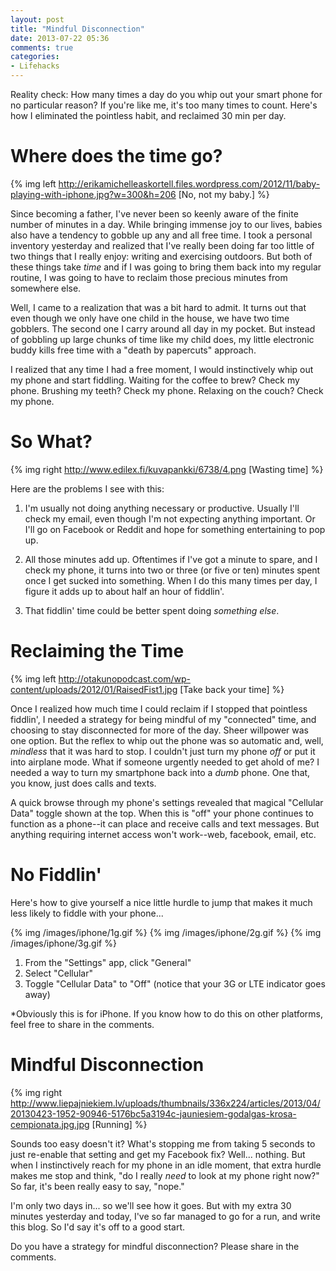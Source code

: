 ```yaml
---
layout: post
title: "Mindful Disconnection"
date: 2013-07-22 05:36
comments: true
categories:
- Lifehacks 
---
```

Reality check: How many times a day do you whip out your smart phone for no particular reason?  If you're like me, it's too many times to count.  Here's how I eliminated the pointless habit, and reclaimed 30 min per day.

<!--more-->

# Where does the time go?

{% img left http://erikamichelleaskortell.files.wordpress.com/2012/11/baby-playing-with-iphone.jpg?w=300&h=206 [No, not my baby.] %}

Since becoming a father, I've never been so keenly aware of the finite number of minutes in a day.  While bringing immense joy to our lives, babies also have a tendency to gobble up any and all free time.  I took a personal inventory yesterday and realized that I've really been doing far too little of two things that I really enjoy: writing and exercising outdoors.  But both of these things take *time* and if I was going to bring them back into my regular routine, I was going to have to reclaim those precious minutes from somewhere else.

Well, I came to a realization that was a bit hard to admit.  It turns out that even though we only have one child in the house, we have two time gobblers.  The second one I carry around all day in my pocket.  But instead of gobbling up large chunks of time like my child does, my little electronic buddy kills free time with a "death by papercuts" approach.  

I realized that any time I had a free moment, I would instinctively whip out my phone and start fiddling.  Waiting for the coffee to brew?  Check my phone.  Brushing my teeth?  Check my phone.  Relaxing on the couch?  Check my phone.   

# So What?

{% img right http://www.edilex.fi/kuvapankki/6738/4.png [Wasting time] %}

Here are the problems I see with this:

1. I'm usually not doing anything necessary or productive.  Usually I'll check my email, even though I'm not expecting anything important.  Or I'll go on Facebook or Reddit and hope for something entertaining to pop up.  

1. All those minutes add up.  Oftentimes if I've got a minute to spare, and I check my phone, it turns into two or three (or five or ten) minutes spent once I get sucked into something.  When I do this many times per day, I figure it adds up to about half an hour of fiddlin'.  

1. That fiddlin' time could be better spent doing *something else*.

# Reclaiming the Time

{% img left http://otakunopodcast.com/wp-content/uploads/2012/01/RaisedFist1.jpg [Take back your time] %}

Once I realized how much time I could reclaim if I stopped that pointless fiddlin', I needed a strategy for being mindful of my "connected" time, and choosing to stay disconnected for more of the day.  Sheer willpower was one option.  But the reflex to whip out the phone was so automatic and, well, *mindless* that it was hard to stop.  I couldn't just turn my phone *off* or put it into airplane mode.  What if someone urgently needed to get ahold of me?  I needed a way to turn my smartphone back into a *dumb* phone.  One that, you know, just does calls and texts.

A quick browse through my phone's settings revealed that magical "Cellular Data" toggle shown at the top.  When this is "off" your phone continues to function as a phone--it can place and receive calls and text messages.  But anything requiring internet access won't work--web, facebook, email, etc.  

# No Fiddlin'

Here's how to give yourself a nice little hurdle to jump that makes it much less likely to fiddle with your phone...

{% img /images/iphone/1g.gif %} {% img /images/iphone/2g.gif %} {% img /images/iphone/3g.gif %}

1. From the "Settings" app, click "General"
2. Select "Cellular"
3. Toggle "Cellular Data" to "Off" (notice that your 3G or LTE indicator goes away)

*Obviously this is for iPhone.  If you know how to do this on other platforms, feel free to share in the comments.

# Mindful Disconnection

{% img right http://www.liepajniekiem.lv/uploads/thumbnails/336x224/articles/2013/04/20130423-1952-90946-5176bc5a3194c-jauniesiem-godalgas-krosa-cempionata.jpg.jpg [Running] %}

Sounds too easy doesn't it?  What's stopping me from taking 5 seconds to just re-enable that setting and get my Facebook fix?  Well... nothing.  But when I instinctively reach for my phone in an idle moment, that extra hurdle makes me stop and think, "do I really *need* to look at my phone right now?"  So far, it's been really easy to say, "nope."

I'm only two days in... so we'll see how it goes.  But with my extra 30 minutes yesterday and today, I've so far managed to go for a run, and write this blog.  So I'd say it's off to a good start.

Do you have a strategy for mindful disconnection?  Please share in the comments.

